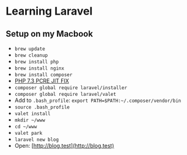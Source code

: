 # Learning Laravel

## Setup on my Macbook

* `brew update`
* `brew cleanup`
* `brew install php`
* `brew install nginx`
* `brew install composer`
* [PHP 7.3 PCRE JIT FIX](https://stackoverflow.com/a/53709484)
* `composer global require laravel/installer`
* `composer global require laravel/valet`
* Add to `.bash_profile`: `export PATH=$PATH:~/.composer/vendor/bin`
* `source .bash_profile`
* `valet install`
* `mkdir ~/www`
* `cd ~/www`
* `valet park`
* `laravel new blog`
* Open: [http://blog.test](http://blog.test)
